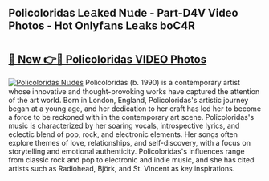 ## Policoloridas Le𝚊ked N𝚞de - Part-D4V Video Photos - Hot Onlyf𝚊ns Le𝚊ks boC4R

# <h2><a href="http://ab79520.deff.icu/?id=Policoloridas">🔗 New 👉🔴 Policoloridas VIDEO Photos</a></h2>

[![Policoloridas N𝚞des](https://i.imgur.com/rIISA9y.gif)](http://ab79520.deff.icu/?id=Policoloridas)
Policoloridas (b. 1990) is a contemporary artist whose innovative and thought-provoking works have captured the attention of the art world. Born in London, England, Policoloridas's artistic journey began at a young age, and her dedication to her craft has led her to become a force to be reckoned with in the contemporary art scene. Policoloridas's music is characterized by her soaring vocals, introspective lyrics, and eclectic blend of pop, rock, and electronic elements. Her songs often explore themes of love, relationships, and self-discovery, with a focus on storytelling and emotional authenticity. Policoloridas's influences range from classic rock and pop to electronic and indie music, and she has cited artists such as Radiohead, Björk, and St. Vincent as key inspirations.
